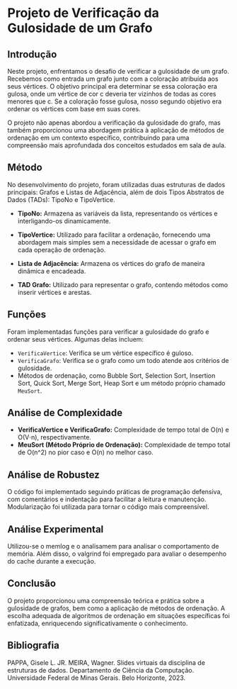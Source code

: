 # Projeto de Verificação da Gulosidade de um Grafo

## Introdução

Neste projeto, enfrentamos o desafio de verificar a gulosidade de um grafo. Recebemos como entrada um grafo junto com a coloração atribuída aos seus vértices. O objetivo principal era determinar se essa coloração era gulosa, onde um vértice de cor c deveria ter vizinhos de todas as cores menores que c. Se a coloração fosse gulosa, nosso segundo objetivo era ordenar os vértices com base em suas cores.

O projeto não apenas abordou a verificação da gulosidade do grafo, mas também proporcionou uma abordagem prática à aplicação de métodos de ordenação em um contexto específico, contribuindo para uma compreensão mais aprofundada dos conceitos estudados em sala de aula.

## Método

No desenvolvimento do projeto, foram utilizadas duas estruturas de dados principais: Grafos e Listas de Adjacência, além de dois Tipos Abstratos de Dados (TADs): TipoNo e TipoVertice.

- **TipoNo:** Armazena as variáveis da lista, representando os vértices e interligando-os dinamicamente.

- **TipoVertice:** Utilizado para facilitar a ordenação, fornecendo uma abordagem mais simples sem a necessidade de acessar o grafo em cada operação de ordenação.

- **Lista de Adjacência:** Armazena os vértices do grafo de maneira dinâmica e encadeada.

- **TAD Grafo:** Utilizado para representar o grafo, contendo métodos como inserir vértices e arestas.

## Funções

Foram implementadas funções para verificar a gulosidade do grafo e ordenar seus vértices. Algumas delas incluem:

- `VerificaVertice`: Verifica se um vértice específico é guloso.
- `VerificaGrafo`: Verifica se o grafo como um todo atende aos critérios de gulosidade.
- Métodos de ordenação, como Bubble Sort, Selection Sort, Insertion Sort, Quick Sort, Merge Sort, Heap Sort e um método próprio chamado `MeuSort`.

## Análise de Complexidade

- **VerificaVertice e VerificaGrafo:** Complexidade de tempo total de O(n) e O(V⋅n), respectivamente.
- **MeuSort (Método Próprio de Ordenação):** Complexidade de tempo total de O(n^2) no pior caso e O(n) no melhor caso.

## Análise de Robustez

O código foi implementado seguindo práticas de programação defensiva, com comentários e indentação para facilitar a leitura e manutenção. Modularização foi utilizada para tornar o código mais compreensível.

## Análise Experimental

Utilizou-se o memlog e o analisamem para analisar o comportamento de memória. Além disso, o valgrind foi empregado para avaliar o desempenho do cache durante a execução.

## Conclusão

O projeto proporcionou uma compreensão teórica e prática sobre a gulosidade de grafos, bem como a aplicação de métodos de ordenação. A escolha adequada de algoritmos de ordenação em situações específicas foi enfatizada, enriquecendo significativamente o conhecimento.

## Bibliografia

PAPPA, Gisele L. JR. MEIRA, Wagner. Slides virtuais da disciplina de estruturas de dados. Departamento de Ciência da Computação. Universidade Federal de Minas Gerais. Belo Horizonte, 2023.
